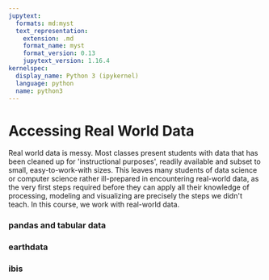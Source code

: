 ```yaml
---
jupytext:
  formats: md:myst
  text_representation:
    extension: .md
    format_name: myst
    format_version: 0.13
    jupytext_version: 1.16.4
kernelspec:
  display_name: Python 3 (ipykernel)
  language: python
  name: python3
---
```


# Accessing Real World Data

Real world data is messy.  Most classes present students with data that has been cleaned up for 'instructional purposes', readily available and subset to small, easy-to-work-with sizes.  This leaves many students of data science or computer science rather ill-prepared in encountering real-world data, as the very first steps required before they can apply all their knowledge of processing, modeling and visualizing are precisely the steps we didn't teach.  In this course, we work with real-world data.

### pandas and tabular data

### earthdata

### ibis



